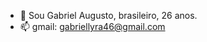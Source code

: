 - 👋 Sou Gabriel Augusto, brasileiro, 26 anos.
- 📫 gmail: gabriellyra46@gmail.com

<!---
Bielbr123/Bielbr123 is a ✨ special ✨ repository because its `README.md` (this file) appears on your GitHub profile.
You can click the Preview link to take a look at your changes.
--->
